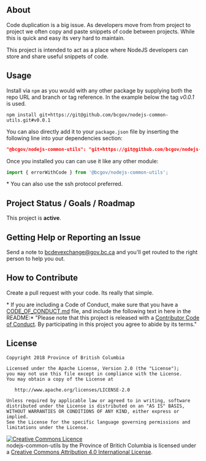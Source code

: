 
## About

Code duplication is a big issue. As developers move from from project to project we often copy and paste snippets of code between projects. While this is quick and easy its very hard to maintain.

This project is intended to act as a place where NodeJS developers can store and share useful snippets of code.

## Usage

Install via `npm` as you would with any other package by supplying both the repo URL and branch or tag reference. In the example below the tag *v0.0.1* is used.

```console
npm install git+https://git@github.com/bcgov/nodejs-common-utils.git#v0.0.1
```

You can also directly add it to your `package.json` file by inserting the following line into your dependencies section:

```json
"@bcgov/nodejs-common-utils": "git+https://git@github.com/bcgov/nodejs-common-utils.git#v0.0.1",
```

Once you installed you can can use it like any other module:

```javascript
import { errorWithCode } from '@bcgov/nodejs-common-utils';
```

\* You can also use the ssh protocol preferred.


## Project Status / Goals / Roadmap

This project is **active**. 


## Getting Help or Reporting an Issue

Send a note to bcdevexchange@gov.bc.ca and you'll get routed to the right person to help you out.


## How to Contribute

Create a pull request with your code. Its really that simple.

\* If you are including a Code of Conduct, make sure that you have a [CODE_OF_CONDUCT.md](SAMPLE-CODE_OF_CONDUCT.md) file, and include the following text in here in the README:\*
"Please note that this project is released with a [Contributor Code of Conduct](CODE_OF_CONDUCT.md). By participating in this project you agree to abide by its terms."

## License

    Copyright 2018 Province of British Columbia

    Licensed under the Apache License, Version 2.0 (the "License");
    you may not use this file except in compliance with the License.
    You may obtain a copy of the License at 

       http://www.apache.org/licenses/LICENSE-2.0

    Unless required by applicable law or agreed to in writing, software
    distributed under the License is distributed on an "AS IS" BASIS,
    WITHOUT WARRANTIES OR CONDITIONS OF ANY KIND, either express or implied.
    See the License for the specific language governing permissions and
    limitations under the License.

<a rel="license" href="http://creativecommons.org/licenses/by/4.0/"><img alt="Creative Commons Licence" style="border-width:0" src="https://i.creativecommons.org/l/by/4.0/80x15.png" /></a><br /><span xmlns:dct="http://purl.org/dc/terms/" property="dct:title">nodejs-common-utils</span> by <span xmlns:cc="http://creativecommons.org/ns#" property="cc:attributionName">the Province of Britich Columbia</span> is licensed under a <a rel="license" href="http://creativecommons.org/licenses/by/4.0/">Creative Commons Attribution 4.0 International License</a>.

[export-xcarchive]: https://github.com/bcdevops/mobile-cicd-api/raw/develop/doc/images/export-xcarchive.gif "Prepare & Export xcarchive"
